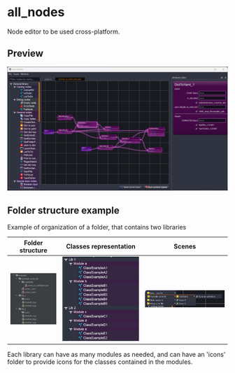 # all_nodes
Node editor to be used cross-platform.

## Preview
![](documentation/preview.png)

## Folder structure example
Example of organization of a folder, that contains two libraries

| Folder structure                      | Classes representation                   | Scenes                                |
|---------------------------------------|------------------------------------------|---------------------------------------|
| ![](documentation/folder_example.png) | ![](documentation/structure_example.png) | ![](documentation/scenes_example.png) |                              

Each library can have as many modules as needed, and can have an 'icons' folder to provide icons for the classes contained in the modules.

